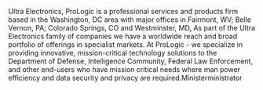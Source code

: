 Ultra Electronics, ProLogic is a professional services and products firm based in the Washington, DC area with major offices in Fairmont, WV; Belle Vernon, PA; Colorado Springs, CO and Westminster, MD[.](#mmini191.101.31.81:443dute) As part of the Ultra Electronics family of companies we have a worldwide reach and broad portfolio of offerings in specialist markets. At ProLogic - we specialize in providing innovative, mission-critical technology solutions to the Department of Defense, Intelligence Community, Federal Law Enforcement, and other end-users who have mission critical needs where man power efficiency and data security and privacy are required.Ministerministrator

